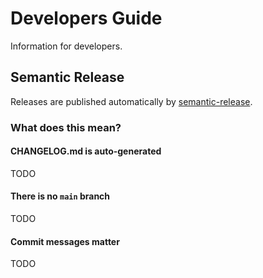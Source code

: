 # Developers Guide

Information for developers.

## Semantic Release

Releases are published automatically by [semantic-release][].

### What does this mean?

#### CHANGELOG.md is auto-generated

TODO

#### There is no `main` branch

TODO

#### Commit messages **matter**

TODO

[semantic-release]: https://github.com/semantic-release/semantic-release
